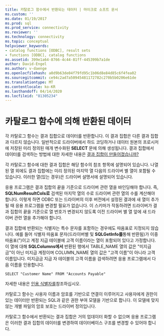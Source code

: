 ```yaml
---
title: 카탈로그 함수에서 반환되는 데이터 | 마이크로 소프트 문서
ms.custom: ''
ms.date: 01/19/2017
ms.prod: sql
ms.prod_service: connectivity
ms.reviewer: ''
ms.technology: connectivity
ms.topic: conceptual
helpviewer_keywords:
- catalog functions [ODBC], result sets
- functions [ODBC], catalog functions
ms.assetid: 399e1a64-8766-4c44-81ff-445399b7a1de
author: David-Engel
ms.author: v-daenge
ms.openlocfilehash: a0d9b63de04f79fd95c1b06d8e84d85c6f4fea02
ms.sourcegitcommit: ce94c2ad7a50945481172782c270b5b0206e61de
ms.translationtype: MT
ms.contentlocale: ko-KR
ms.lasthandoff: 04/14/2020
ms.locfileid: "81305234"
---
```

# <a name="data-returned-by-catalog-functions"></a>카탈로그 함수에 의해 반환된 데이터
각 카탈로그 함수는 결과 집합으로 데이터를 반환합니다. 이 결과 집합은 다른 결과 집합과 다르지 않습니다. 일반적으로 드라이버에서 하드 코딩하거나 데이터 원본의 프로시저에 저장된 미리 정의된 매개 변수화된 **SELECT** 문에 의해 생성됩니다. 결과 집합에서 데이터를 검색하는 방법에 대한 자세한 내용은 [결과 집합이 만들어졌습니까?](../../../odbc/reference/develop-app/was-a-result-set-created.md)  
  
 각 카탈로그 함수에 대한 결과 집합은 해당 함수의 참조 항목에 설명되어 있습니다. 나열된 열 외에도 결과 집합에는 미리 정의된 마지막 열 다음의 드라이버 별 열이 포함될 수 있습니다. 이러한 열(있는 경우)은 드라이버 설명서에 설명되어 있습니다.  
  
 응용 프로그램은 결과 집합의 끝을 기준으로 드라이버 관련 열을 바인딩해야 합니다. 즉, **SQLNumResultCols로** 검색된 마지막 열의 수로 드라이버 관련 열의 수를 계산해야 합니다. 이렇게 하면 ODBC 또는 드라이버의 이후 버전에서 설정된 결과에 새 열이 추가될 때 응용 프로그램을 변경할 필요가 없습니다. 이 스키마가 작동하려면 드라이버가 결과 집합의 끝을 기준으로 열 번호가 변경되지 않도록 이전 드라이버 별 열 앞에 새 드라이버 관련 열을 추가해야 합니다.  
  
 결과 집합에 반환되는 식별자는 특수 문자를 포함하는 경우에도 따옴표로 지정되지 않습니다. 예를 들어 식별자 따옴표 문자(드라이버별 및 **SQLGetInfo를**통해 반환됨)가 이중 따옴표(")이고 계정 지급 테이블에 고객 이름이라는 열이 포함되어 있다고 가정합니다. 이 열에 대해 **SQLColumns에서** 반환된 행에서 TABLE_NAME 열의 값은 "미지급금"이 아닌 미지급 계정이며 COLUMN_NAME 열의 값은 "고객 이름"이 아니라 고객 이름입니다. 미지급금 지급 자 테이블의 고객 이름을 검색하려면 응용 프로그램에서 다음 이름을 인용합니다.  
  
```  
SELECT "Customer Name" FROM "Accounts Payable"  
```  
  
 자세한 내용은 [인용 식별자를](../../../odbc/reference/develop-app/quoted-identifiers.md)참조하십시오.  
  
 카탈로그 함수는 사용자 이름과 암호를 기반으로 연결이 이루어지고 사용자에게 권한이 있는 데이터만 반환되는 SQL과 같은 권한 부여 모델을 기반으로 합니다. 이 모델에 맞지 않는 개별 파일의 암호 보호는 드라이버 정의입니다.  
  
 카탈로그 함수에서 반환되는 결과 집합은 거의 업데이터 화할 수 없으며 응용 프로그램은 이러한 결과 집합의 데이터를 변경하여 데이터베이스 구조를 변경할 수 있어야 합니다.
